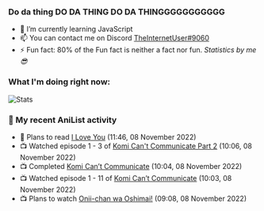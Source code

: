 ### Do da thing DO DA THING DO DA THINGGGGGGGGGGG

<!-- **TheInternetUser0/TheInternetUser0** is a ✨ _special_ ✨ repository because its `README.md` (this file) appears on your GitHub profile. -->


- 🌱 I’m currently learning JavaScript
- 📫 You can contact me on Discord [TheInternetUser#9060](https://discord.com/users/534117072796385300)
- ⚡ Fun fact: 80% of the Fun fact is neither a fact nor fun. _Statistics by me 😎_

### What I'm doing right now:
![Stats](https://discord.c99.nl/widget/theme-3/534117072796385300.png)

### 🌸 My recent AniList activity

<!-- ANILIST_ACTIVITY:start -->

-   📖 Plans to read [I Love You](https://anilist.co/manga/112687) (11:46, 08 November 2022)
-   📺 Watched episode 1 - 3 of [Komi Can't Communicate Part 2](https://anilist.co/anime/142984) (10:06, 08 November 2022)
-   📺 Completed [Komi Can’t Communicate](https://anilist.co/anime/133965) (10:04, 08 November 2022)
-   📺 Watched episode 1 - 11 of [Komi Can’t Communicate](https://anilist.co/anime/133965) (10:03, 08 November 2022)
-   📺 Plans to watch [Onii-chan wa Oshimai!](https://anilist.co/anime/147864) (09:08, 08 November 2022)

<!-- ANILIST_ACTIVITY:end -->
